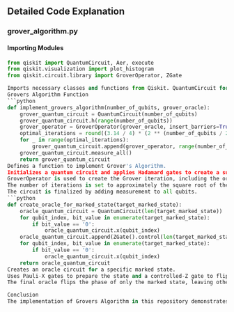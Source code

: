 ## Detailed Code Explanation

### grover_algorithm.py

#### Importing Modules
```python
from qiskit import QuantumCircuit, Aer, execute
from qiskit.visualization import plot_histogram
from qiskit.circuit.library import GroverOperator, ZGate

Imports necessary classes and functions from Qiskit. QuantumCircuit for creating quantum circuits, Aer for simulation backends, execute to run the circuits, plot_histogram for visualization, and GroverOperator, ZGate for constructing Grovers Algorithm.
Grovers Algorithm Function
```python
def implement_grovers_algorithm(number_of_qubits, grover_oracle):
    grover_quantum_circuit = QuantumCircuit(number_of_qubits)
    grover_quantum_circuit.h(range(number_of_qubits))
    grover_operator = GroverOperator(grover_oracle, insert_barriers=True)
    optimal_iterations = round((3.14 / 4) * (2 ** (number_of_qubits / 2)))
    for _ in range(optimal_iterations):
        grover_quantum_circuit.append(grover_operator, range(number_of_qubits))
    grover_quantum_circuit.measure_all()
    return grover_quantum_circuit
Defines a function to implement Grover's Algorithm.
Initializes a quantum circuit and applies Hadamard gates to create a superposition.
GroverOperator is used to create the Grover iteration, including the oracle and diffuser.
The number of iterations is set to approximately the square root of the size of the search space.
The circuit is finalized by adding measurement to all qubits.
```python
def create_oracle_for_marked_state(target_marked_state):
    oracle_quantum_circuit = QuantumCircuit(len(target_marked_state))
    for qubit_index, bit_value in enumerate(target_marked_state):
        if bit_value == '0':
            oracle_quantum_circuit.x(qubit_index)
    oracle_quantum_circuit.append(ZGate().control(len(target_marked_state) - 1), range(len(target_marked_state)))
    for qubit_index, bit_value in enumerate(target_marked_state):
        if bit_value == '0':
            oracle_quantum_circuit.x(qubit_index)
    return oracle_quantum_circuit
Creates an oracle circuit for a specific marked state.
Uses Pauli-X gates to prepare the state and a controlled-Z gate to flip the phase of the marked state.
The final oracle flips the phase of only the marked state, leaving others unchanged.

Conclusion
The implementation of Grovers Algorithm in this repository demonstrates the use of quantum superposition and amplitude amplification to search an unsorted database more efficiently than classical algorithms. The code is structured to provide clarity and insight into the workings of one of the most fundamental algorithms in quantum computing.
